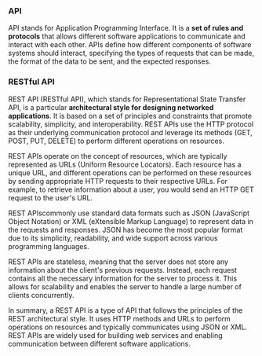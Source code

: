 ### API

API stands for Application Programming Interface. It is a **set of rules and protocols** that allows different software applications to communicate and interact with each other. APIs define how different components of software systems should interact, specifying the types of requests that can be made, the format of the data to be sent, and the expected responses.

### RESTful API

REST API (RESTful API), which stands for Representational State Transfer API, is a particular **architectural style for designing networked applications**. It is based on a set of principles and constraints that promote scalability, simplicity, and interoperability. REST APIs use the HTTP protocol as their underlying communication protocol and leverage its methods (GET, POST, PUT, DELETE) to perform different operations on resources.

REST APIs operate on the concept of resources, which are typically represented as URLs (Uniform Resource Locators). Each resource has a unique URL, and different operations can be performed on these resources by sending appropriate HTTP requests to their respective URLs. For example, to retrieve information about a user, you would send an HTTP GET request to the user's URL.

REST APIscommonly use standard data formats such as JSON (JavaScript Object Notation) or XML (eXtensible Markup Language) to represent data in the requests and responses. JSON has become the most popular format due to its simplicity, readability, and wide support across various programming languages.

REST APIs are stateless, meaning that the server does not store any information about the client's previous requests. Instead, each request contains all the necessary information for the server to process it. This allows for scalability and enables the server to handle a large number of clients concurrently.

In summary, a REST API is a type of API that follows the principles of the REST architectural style. It uses HTTP methods and URLs to perform operations on resources and typically communicates using JSON or XML. REST APIs are widely used for building web services and enabling communication between different software applications.
